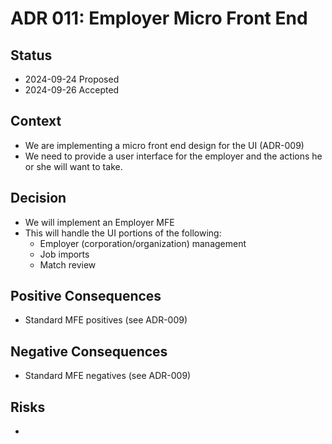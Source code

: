 # ADR 011: Employer Micro Front End

## Status

- 2024-09-24 Proposed
- 2024-09-26 Accepted

## Context

- We are implementing a micro front end design for the UI (ADR-009)
- We need to provide a user interface for the employer and the actions he or she will want to take.

## Decision

- We will implement an Employer MFE
- This will handle the UI portions of the following:
  - Employer (corporation/organization) management
  - Job imports
  - Match review

## Positive Consequences

- Standard MFE positives (see ADR-009)

## Negative Consequences

- Standard MFE negatives (see ADR-009)

## Risks

-
